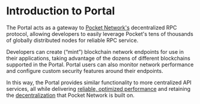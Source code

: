 # Introduction to Portal

The Portal acts as a gateway to [Pocket Network's](https://www.pokt.network/) decentralized RPC protocol, allowing developers to easily leverage Pocket's tens of thousands of globally distributed nodes for reliable RPC service.

Developers can create (“mint”) blockchain network endpoints for use in their applications, taking advantage of the dozens of different blockchains supported in the Portal. Portal users can also monitor network performance and configure custom security features around their endpoints.

In this way, the Portal provides similar functionality to more centralized API services, all while delivering [reliable, optimized performance](https://www.blog.pokt.network/rpc-service-and-the-rpc-trilemma/) and retaining the [decentralization](https://www.blog.pokt.network/demystifying-rpc-nodes-why-decentralization-matters/) that Pocket Network is built on.

